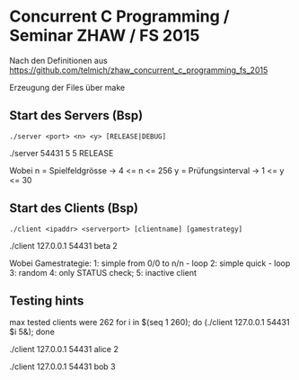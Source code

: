 # Concurrent C Programming / Seminar ZHAW / FS 2015
Nach den Definitionen aus https://github.com/telmich/zhaw_concurrent_c_programming_fs_2015 

Erzeugung der Files über make

## Start des Servers (Bsp)
    ./server <port> <n> <y> [RELEASE|DEBUG]
./server 54431 5 5 RELEASE

Wobei n = Spielfeldgrösse   -> 4 <= n <= 256
      y = Prüfungsinterval  -> 1 <= y <= 30

## Start des Clients (Bsp)
    ./client <ipaddr> <serverport> [clientname] [gamestrategy]
./client 127.0.0.1 54431 beta 2

Wobei Gamestrategie:
1: simple from 0/0 to n/n - loop
2: simple quick - loop
3: random
4: only STATUS check;
5: inactive client


## Testing hints
max tested clients were 262
for i in $(seq 1 260); do (./client 127.0.0.1 54431 $i 5&); done

./client 127.0.0.1 54431 alice 2

./client 127.0.0.1 54431 bob 3
